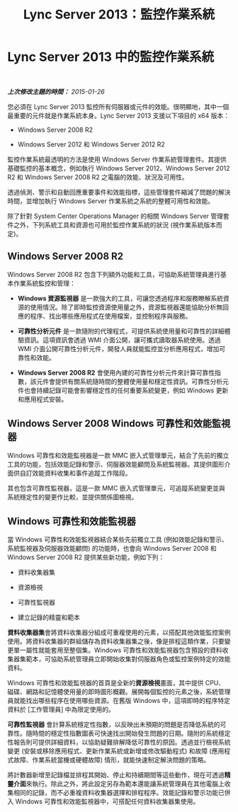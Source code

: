 ﻿---
title: Lync Server 2013：監控作業系統
TOCTitle: 監控作業系統
ms:assetid: 72406d3e-54c8-4796-8d6d-2144a5b6f030
ms:mtpsurl: https://technet.microsoft.com/zh-tw/library/Dn720918(v=OCS.15)
ms:contentKeyID: 62240023
ms.date: 08/10/2015
mtps_version: v=OCS.15
ms.translationtype: HT
---

# Lync Server 2013 中的監控作業系統

 

_**上次修改主題的時間：** 2015-01-26_

您必須在 Lync Server 2013 監控所有伺服器或元件的效能。很明顯地，其中一個最重要的元件就是作業系統本身。Lync Server 2013 支援以下項目的 x64 版本：

  - Windows Server 2008 R2

  - Windows Server 2012 和 Windows Server 2012 R2

監控作業系統最透明的方法是使用 Windows Server 作業系統管理套件。其提供基礎監控的基本概念，例如執行 Windows Server 2012、Windows Server 2012 R2 和 Windows Server 2008 R2 之電腦的效能、狀況及可用性。

透過偵測、警示和自動回應重要事件和效能指標，這些管理套件縮減了問題的解決時間，並增加執行 Windows Server 作業系統之系統的整體可用性和效能。

除了針對 System Center Operations Manager 的相關 Windows Server 管理套件之外，下列系統工具和資源也可用於監控作業系統的狀況 (視作業系統版本而定)。

## Windows Server 2008 R2

Windows Server 2008 R2 包含下列額外功能和工具，可協助系統管理員進行基本作業系統監控和管理：

  - **Windows 資源監視器** 是一款強大的工具，可讓您透過程序和服務瞭解系統資源的使用情況。除了即時監控資源使用量之外，資源監視器還能協助分析無回應的程序、找出哪些應用程式在使用檔案，並控制程序與服務。

  - **可靠性分析元件** 是一款隨附的代理程式，可提供系統使用量和可靠性的詳細體驗資訊。這項資訊會透過 WMI 介面公開，讓可攜式讀取器系統使用。透過 WMI 介面公開可靠性分析元件，開發人員就能監控並分析應用程式，增加可靠性和效能。

  - **Windows Server 2008 R2** 會使用內建的可靠性分析元件來計算可靠性指數，該元件會提供有關系統隨時間的整體使用量和穩定性資訊。可靠性分析元件也會持續記錄可能會影響穩定性的任何重要系統變更，例如 Windows 更新和應用程式安裝。

## Windows Server 2008 Windows 可靠性和效能監視器

Windows 可靠性和效能監視器是一款 MMC 嵌入式管理單元，結合了先前的獨立工具的功能，包括效能記錄和警示、伺服器效能顧問及系統監視器。其提供圖形介面供自訂效能資料收集和事件追蹤工作階段。

其也包含可靠性監視器，這是一款 MMC 嵌入式管理單元，可追蹤系統變更並與系統穩定性的變更作比較，並提供關係圖檢視。

## Windows 可靠性和效能監視器

當 Windows 可靠性和效能監視器結合某些先前獨立工具 (例如效能記錄和警示、系統監視器及伺服器效能顧問) 的功能時，也會向 Windows Server 2008 和 Windows Server 2008 R2 提供某些新功能，例如下列：

  - 資料收集器集

  - 資源檢視

  - 可靠性監視器

  - 建立記錄的精靈和範本

**資料收集器集**會將資料收集器分組成可重複使用的元素，以搭配其他效能監控案例使用。將資料收集器的群組儲存為資料收集器集之後，像是排程這類作業，只要變更單一屬性就能套用至整個集。Windows 可靠性和效能監視器包含預設的資料收集器集範本，可協助系統管理員立即開始收集對伺服器角色或監控案例特定的效能資料。

Windows 可靠性和效能監視器的首頁是全新的**資源檢視**畫面，其中提供 CPU、磁碟、網路和記憶體使用量的即時圖形概觀。展開每個監控的元素之後，系統管理員就能找出哪些程序在使用哪些資源。在舊版 Windows 中，這項即時的程序特定資料於 \[工作管理員\] 中為限定使用的。

**可靠性監視器** 會計算系統穩定性指數，以反映出未預期的問題是否降低系統的可靠性。隨時間的穩定性指數圖表可快速找出開始發生問題的日期。隨附的系統穩定性報告則可提供詳細資料，以協助疑難排解降低可靠性的原因。透過並行檢視系統變更 (安裝或移除應用程式、更新作業系統或新增或修改驅動程式) 和故障 (應用程式故障、作業系統當機或硬體故障) 情形，就能快速制定解決問題的策略。

將計數器新增至記錄檔並排程其開始、停止和持續期間等這些動作，現在可透過**精靈介面**來執行。除此之外，將此設定另存為範本還能讓系統管理員在其他電腦上收集相同的記錄，而不必重複資料收集器選擇和排程程序。效能記錄和警示功能已併入 Windows 可靠性和效能監視器中，可搭配任何資料收集器集使用。


